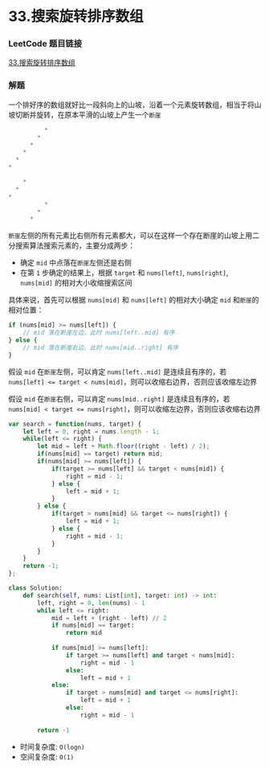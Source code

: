 # 33.搜索旋转排序数组

### LeetCode 题目链接

[33.搜索旋转排序数组](https://leetcode.cn/problems/search-in-rotated-sorted-array/)

### 解题

一个排好序的数组就好比一段斜向上的山坡，沿着一个元素旋转数组，相当于将山坡切断并旋转，在原本平滑的山坡上产生一个`断崖`

```js
          *
        *
      *
    *
  *
*
```
```js
    *
  *
*
          *
        *
      *
```

`断崖`左侧的所有元素比右侧所有元素都大，可以在这样一个存在断崖的山坡上用二分搜索算法搜索元素的，主要分成两步：
- 确定 `mid` 中点落在`断崖`左侧还是右侧
- 在第 `1` 步确定的结果上，根据 `target` 和 `nums[left]`, `nums[right]`, `nums[mid]` 的相对大小收缩搜索区间

具体来说，首先可以根据 `nums[mid]` 和 `nums[left]` 的相对大小确定 `mid` 和`断崖`的相对位置：

```js
if (nums[mid] >= nums[left]) {
    // mid 落在断崖左边，此时 nums[left..mid] 有序
} else {
    // mid 落在断崖右边，此时 nums[mid..right] 有序
}
```

假设 `mid` 在`断崖`左侧，可以肯定 `nums[left..mid]` 是连续且有序的，若 `nums[left] <= target < nums[mid]`，则可以收缩右边界，否则应该收缩左边界

假设 `mid` 在`断崖`右侧，可以肯定 `nums[mid..right]` 是连续且有序的，若 `nums[mid] < target <= nums[right]`，则可以收缩左边界，否则应该收缩右边界

```js
var search = function(nums, target) {
    let left = 0, right = nums.length - 1;
    while(left <= right) {
        let mid = left + Math.floor((right - left) / 2);
        if(nums[mid] == target) return mid;
        if(nums[mid] >= nums[left]) {
            if(target >= nums[left] && target < nums[mid]) {
                right = mid - 1;
            } else {
                left = mid + 1;
            }
        } else {
            if(target > nums[mid] && target <= nums[right]) {
                left = mid + 1;
            } else {
                right = mid - 1;
            }
        }
    }
    return -1;
};
```
```python
class Solution:
    def search(self, nums: List[int], target: int) -> int:
        left, right = 0, len(nums) - 1
        while left <= right:
            mid = left + (right - left) // 2
            if nums[mid] == target:
                return mid
            
            if nums[mid] >= nums[left]:
                if target >= nums[left] and target < nums[mid]:
                    right = mid - 1
                else:
                    left = mid + 1
            else:
                if target > nums[mid] and target <= nums[right]:
                    left = mid + 1
                else:
                    right = mid - 1
        
        return -1
```
- 时间复杂度: `O(logn)`
- 空间复杂度: `O(1)`